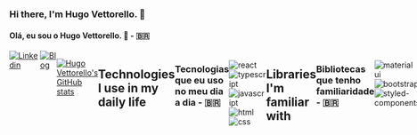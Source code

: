 
### Hi there, I'm Hugo Vettorello. 👋
#### Olá, eu sou o Hugo Vettorello. 👋 - 🇧🇷


<div style="display: flex">
    <a href="https://www.linkedin.com/in/hugo-vettorello-944777240/" target="_blank">
        <img src="https://img.shields.io/badge/LinkedIn-0077B5?style=for-the-badge&logo=linkedin&logoColor=white" alt="Linkedin">
    </a>
    <div>
        <a href="https://www.linkedin.com/in/hugo-vettorello-944777240/" target="_blank">
            <img src="https://img.shields.io/badge/Notion-000000?style=for-the-badge&logo=notion&logoColor=white" alt="Blog">
        </a>
    </div>


[![Hugo Vettorello's GitHub stats](https://github-readme-stats.vercel.app/api?username=HugoVettorello&show_icons=true&theme=dracula)](https://github.com/anuraghazra/github-readme-stats)

## Technologies I use in my daily life 
### Tecnologias que eu uso no meu dia a dia - 🇧🇷


<div style="display: inline_block"></br/>
    <img align="center" alt="react" src="https://img.shields.io/badge/React-20232A?style=for-the-badge&logo=react&logoColor=61DAFB">
    <img align="center" alt="typescript" src="https://img.shields.io/badge/TypeScript-007ACC?style=for-the-badge&logo=typescript&logoColor=white">
    <img align="center" alt="javascript" src="https://img.shields.io/badge/JavaScript-F7DF1E?style=for-the-badge&logo=javascript&logoColor=black">
    <img align="center" alt="html" src="https://img.shields.io/badge/HTML5-E34F26?style=for-the-badge&logo=html5&logoColor=white">
    <img align="center" alt="css" src="https://img.shields.io/badge/CSS3-1572B6?style=for-the-badge&logo=css3&logoColor=white">
</div>

## Libraries I'm familiar with
### Bibliotecas que tenho familiaridade - 🇧🇷

<div style="display: inline_block"></br/>
    <img align="center" alt="material ui" src="https://img.shields.io/badge/Material--UI-0081CB?style=for-the-badge&logo=material-ui&logoColor=white">
    <img align="center" alt="bootstrap" src="    https://img.shields.io/badge/Bootstrap-563D7C?style=for-the-badge&logo=bootstrap&logoColor=white">
    <img align="center" alt="styled-components" src="https://img.shields.io/badge/styled--components-DB7093?style=for-the-badge&logo=styled-components&logoColor=white">
   
</div>

